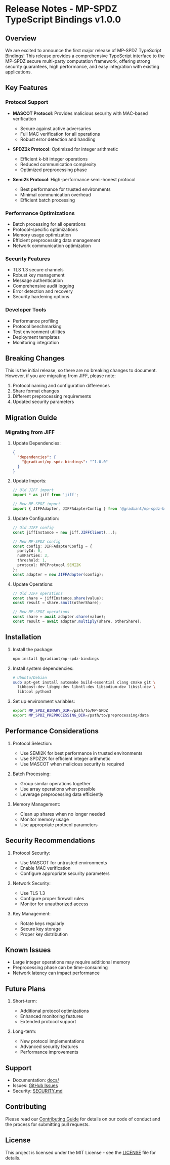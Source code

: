 # Release Notes - MP-SPDZ TypeScript Bindings v1.0.0

## Overview

We are excited to announce the first major release of MP-SPDZ TypeScript Bindings! This release provides a comprehensive TypeScript interface to the MP-SPDZ secure multi-party computation framework, offering strong security guarantees, high performance, and easy integration with existing applications.

## Key Features

### Protocol Support

- **MASCOT Protocol**: Provides malicious security with MAC-based verification
  - Secure against active adversaries
  - Full MAC verification for all operations
  - Robust error detection and handling

- **SPDZ2k Protocol**: Optimized for integer arithmetic
  - Efficient k-bit integer operations
  - Reduced communication complexity
  - Optimized preprocessing phase

- **Semi2k Protocol**: High-performance semi-honest protocol
  - Best performance for trusted environments
  - Minimal communication overhead
  - Efficient batch processing

### Performance Optimizations

- Batch processing for all operations
- Protocol-specific optimizations
- Memory usage optimization
- Efficient preprocessing data management
- Network communication optimization

### Security Features

- TLS 1.3 secure channels
- Robust key management
- Message authentication
- Comprehensive audit logging
- Error detection and recovery
- Security hardening options

### Developer Tools

- Performance profiling
- Protocol benchmarking
- Test environment utilities
- Deployment templates
- Monitoring integration

## Breaking Changes

This is the initial release, so there are no breaking changes to document. However, if you are migrating from JIFF, please note:

1. Protocol naming and configuration differences
2. Share format changes
3. Different preprocessing requirements
4. Updated security parameters

## Migration Guide

### Migrating from JIFF

1. Update Dependencies:
   ```json
   {
     "dependencies": {
       "@gradiant/mp-spdz-bindings": "^1.0.0"
     }
   }
   ```

2. Update Imports:
   ```typescript
   // Old JIFF import
   import * as jiff from 'jiff';
   
   // New MP-SPDZ import
   import { JIFFAdapter, JIFFAdapterConfig } from '@gradiant/mp-spdz-bindings';
   ```

3. Update Configuration:
   ```typescript
   // Old JIFF config
   const jiffInstance = new jiff.JIFFClient(...);
   
   // New MP-SPDZ config
   const config: JIFFAdapterConfig = {
     partyId: 0,
     numParties: 3,
     threshold: 1,
     protocol: MPCProtocol.SEMI2K
   };
   const adapter = new JIFFAdapter(config);
   ```

4. Update Operations:
   ```typescript
   // Old JIFF operations
   const share = jiffInstance.share(value);
   const result = share.smult(otherShare);
   
   // New MP-SPDZ operations
   const share = await adapter.share(value);
   const result = await adapter.multiply(share, otherShare);
   ```

## Installation

1. Install the package:
   ```bash
   npm install @gradiant/mp-spdz-bindings
   ```

2. Install system dependencies:
   ```bash
   # Ubuntu/Debian
   sudo apt-get install automake build-essential clang cmake git \
     libboost-dev libgmp-dev libntl-dev libsodium-dev libssl-dev \
     libtool python3
   ```

3. Set up environment variables:
   ```bash
   export MP_SPDZ_BINARY_DIR=/path/to/MP-SPDZ
   export MP_SPDZ_PREPROCESSING_DIR=/path/to/preprocessing/data
   ```

## Performance Considerations

1. Protocol Selection:
   - Use SEMI2K for best performance in trusted environments
   - Use SPDZ2K for efficient integer arithmetic
   - Use MASCOT when malicious security is required

2. Batch Processing:
   - Group similar operations together
   - Use array operations when possible
   - Leverage preprocessing data efficiently

3. Memory Management:
   - Clean up shares when no longer needed
   - Monitor memory usage
   - Use appropriate protocol parameters

## Security Recommendations

1. Protocol Security:
   - Use MASCOT for untrusted environments
   - Enable MAC verification
   - Configure appropriate security parameters

2. Network Security:
   - Use TLS 1.3
   - Configure proper firewall rules
   - Monitor for unauthorized access

3. Key Management:
   - Rotate keys regularly
   - Secure key storage
   - Proper key distribution

## Known Issues

- Large integer operations may require additional memory
- Preprocessing phase can be time-consuming
- Network latency can impact performance

## Future Plans

1. Short-term:
   - Additional protocol optimizations
   - Enhanced monitoring features
   - Extended protocol support

2. Long-term:
   - New protocol implementations
   - Advanced security features
   - Performance improvements

## Support

- Documentation: [docs/](docs/)
- Issues: [GitHub Issues](https://github.com/gradiant/mp-spdz-typescript/issues)
- Security: [SECURITY.md](SECURITY.md)

## Contributing

Please read our [Contributing Guide](CONTRIBUTING.md) for details on our code of conduct and the process for submitting pull requests.

## License

This project is licensed under the MIT License - see the [LICENSE](LICENSE) file for details. 